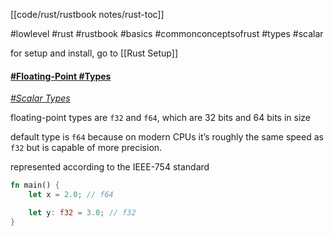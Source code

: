 [[code/rust/rustbook notes/rust-toc]]

#lowlevel #rust #rustbook #basics #commonconceptsofrust #types #scalar 

for setup and install, go to [[Rust Setup]] 

#### [#Floating-Point #Types](https://doc.rust-lang.org/book/ch03-02-data-types.html#floating-point-types)
*[#Scalar Types](https://doc.rust-lang.org/book/ch03-02-data-types.html#scalar-types)*

floating-point types are `f32` and `f64`, which are 32 bits and 64 bits in size

default type is `f64` because on modern CPUs it’s roughly the same speed as `f32` but is capable of more precision.

represented according to the IEEE-754 standard 

```rust
fn main() {
    let x = 2.0; // f64

    let y: f32 = 3.0; // f32
}
```